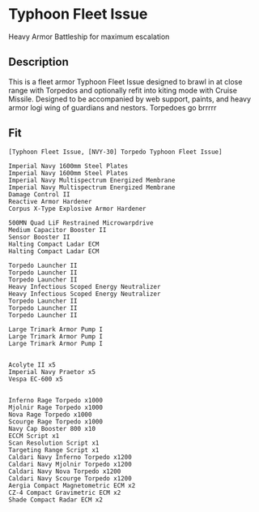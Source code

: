 # Typhoon Fleet Issue

Heavy Armor Battleship for maximum escalation

## Description

This is a fleet armor Typhoon Fleet Issue designed to brawl in at close range with Torpedos and optionally refit
into kiting mode with Cruise Missile. Designed to be accompanied by web support, paints, and heavy armor logi wing
of guardians and nestors. Torpedoes go brrrrr

## Fit

```
[Typhoon Fleet Issue, [NVY-30] Torpedo Typhoon Fleet Issue]

Imperial Navy 1600mm Steel Plates
Imperial Navy 1600mm Steel Plates
Imperial Navy Multispectrum Energized Membrane
Imperial Navy Multispectrum Energized Membrane
Damage Control II
Reactive Armor Hardener
Corpus X-Type Explosive Armor Hardener

500MN Quad LiF Restrained Microwarpdrive
Medium Capacitor Booster II
Sensor Booster II
Halting Compact Ladar ECM
Halting Compact Ladar ECM

Torpedo Launcher II
Torpedo Launcher II
Torpedo Launcher II
Heavy Infectious Scoped Energy Neutralizer
Heavy Infectious Scoped Energy Neutralizer
Torpedo Launcher II
Torpedo Launcher II
Torpedo Launcher II

Large Trimark Armor Pump I
Large Trimark Armor Pump I
Large Trimark Armor Pump I


Acolyte II x5
Imperial Navy Praetor x5
Vespa EC-600 x5


Inferno Rage Torpedo x1000
Mjolnir Rage Torpedo x1000
Nova Rage Torpedo x1000
Scourge Rage Torpedo x1000
Navy Cap Booster 800 x10
ECCM Script x1
Scan Resolution Script x1
Targeting Range Script x1
Caldari Navy Inferno Torpedo x1200
Caldari Navy Mjolnir Torpedo x1200
Caldari Navy Nova Torpedo x1200
Caldari Navy Scourge Torpedo x1200
Aergia Compact Magnetometric ECM x2
CZ-4 Compact Gravimetric ECM x2
Shade Compact Radar ECM x2
```